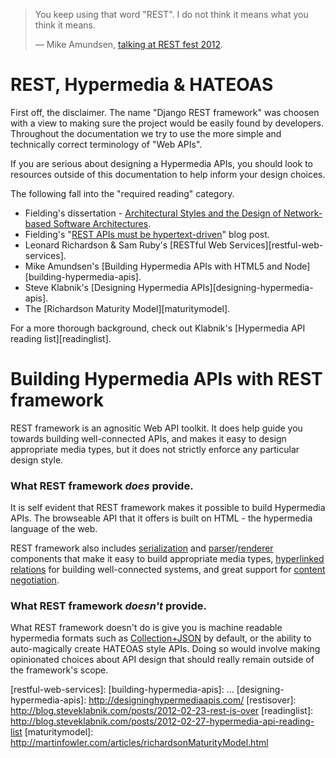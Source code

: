 > You keep using that word "REST". I do not think it means what you think it means.
>
> &mdash; Mike Amundsen, [talking at REST fest 2012][cite].

# REST, Hypermedia & HATEOAS

First off, the disclaimer.  The name "Django REST framework" was choosen with a view to making sure the project would be easily found by developers.  Throughout the documentation we try to use the more simple and technically correct terminology of "Web APIs".

If you are serious about designing a Hypermedia APIs, you should look to resources outside of this documentation to help inform your design choices.

The following fall into the "required reading" category.

* Fielding's dissertation - [Architectural Styles and
the Design of Network-based Software Architectures][dissertation].
* Fielding's "[REST APIs must be hypertext-driven][hypertext-driven]" blog post.
* Leonard Richardson & Sam Ruby's [RESTful Web Services][restful-web-services].
* Mike Amundsen's [Building Hypermedia APIs with HTML5 and Node][building-hypermedia-apis].
* Steve Klabnik's [Designing Hypermedia APIs][designing-hypermedia-apis].
* The [Richardson Maturity Model][maturitymodel].

For a more thorough background, check out Klabnik's [Hypermedia API reading list][readinglist].

# Building Hypermedia APIs with REST framework

REST framework is an agnositic Web API toolkit.  It does help guide you towards building well-connected APIs, and makes it easy to design appropriate media types, but it does not strictly enforce any particular design style.

### What REST framework *does* provide.

It is self evident that REST framework makes it possible to build Hypermedia APIs.  The browseable API that it offers is built on HTML - the hypermedia language of the web.

REST framework also includes [serialization] and [parser]/[renderer] components that make it easy to build appropriate media types, [hyperlinked relations][fields] for building well-connected systems, and great support for [content negotiation][conneg].

### What REST framework *doesn't* provide.

What REST framework doesn't do is give you is machine readable hypermedia formats such as [Collection+JSON][collection] by default, or the ability to auto-magically create HATEOAS style APIs.  Doing so would involve making opinionated choices about API design that should really remain outside of the framework's scope.

[cite]: http://vimeo.com/channels/restfest/page:2
[dissertation]: http://www.ics.uci.edu/~fielding/pubs/dissertation/top.htm
[hypertext-driven]: http://roy.gbiv.com/untangled/2008/rest-apis-must-be-hypertext-driven
[restful-web-services]: 
[building-hypermedia-apis]: …
[designing-hypermedia-apis]: http://designinghypermediaapis.com/
[restisover]: http://blog.steveklabnik.com/posts/2012-02-23-rest-is-over
[readinglist]: http://blog.steveklabnik.com/posts/2012-02-27-hypermedia-api-reading-list
[maturitymodel]: http://martinfowler.com/articles/richardsonMaturityModel.html

[collection]: http://www.amundsen.com/media-types/collection/
[serialization]: ../api-guide/serializers.md
[parser]: ../api-guide/parsers.md
[renderer]: ../api-guide/renderers.md
[fields]: ../api-guide/fields.md
[conneg]: ../api-guide/content-negotiation.md